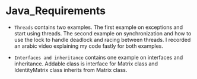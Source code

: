 # Java_Requirements

- `Threads` contains two examples. The first example on exceptions and start using threads. The second example on synchronization and how to use the lock to handle deadlock and racing between threads. I recorded an arabic video explaining my code fastly for both examples.

- `Interfaces and inheritance` contains one example on interfaces and inheritance. Addable class is interface for Matrix class and IdentityMatrix class inherits from Matrix class.
